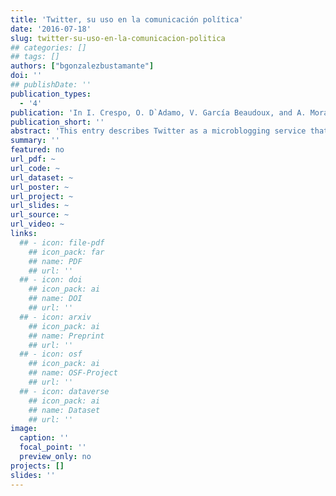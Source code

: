```yaml
---
title: 'Twitter, su uso en la comunicación política'
date: '2016-07-18'
slug: twitter-su-uso-en-la-comunicacion-politica
## categories: []
## tags: []
authors: ["bgonzalezbustamante"]
doi: ''
## publishDate: ''
publication_types:
  - '4'
publication: 'In I. Crespo, O. D`Adamo, V. García Beaudoux, and A. Mora (eds.), *Diccionario Enciclopédico de Comunicación Política. 2nd Edition* (pp. 378-380). Madrid: Centro de Estudios Políticos y Constitucionales'
publication_short: ''
abstract: 'This entry describes Twitter as a microblogging service that allows their users a status update of 140 characters. This updated is known as a tweet. This platform enables us to share information with known people but also with other social circles because it is possible to follow contents generates for others.'
summary: ''
featured: no
url_pdf: ~
url_code: ~
url_dataset: ~
url_poster: ~
url_project: ~
url_slides: ~
url_source: ~
url_video: ~
links:
  ## - icon: file-pdf
    ## icon_pack: far
    ## name: PDF
    ## url: ''
  ## - icon: doi
    ## icon_pack: ai
    ## name: DOI
    ## url: ''
  ## - icon: arxiv
    ## icon_pack: ai
    ## name: Preprint
    ## url: ''
  ## - icon: osf
    ## icon_pack: ai
    ## name: OSF-Project
    ## url: ''
  ## - icon: dataverse
    ## icon_pack: ai
    ## name: Dataset
    ## url: ''
image:
  caption: ''
  focal_point: ''
  preview_only: no
projects: []
slides: ''
---
```

